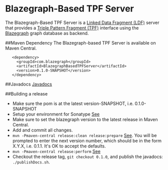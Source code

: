# Blazegraph-Based TPF Server
The Blazegraph-Based TPF Server is a [Linked Data Fragment (LDF)](http://linkeddatafragments.org/) server that provides a [Triple Pattern Fragment (TPF)](http://linkeddatafragments.org/in-depth/#tpf) interface using the [Blazegraph](https://www.blazegraph.com/) graph database as backend.


##Maven Dependency
The Blazegraph-based TPF Server is available on Maven Central.

```
   <dependency>
     <groupId>com.blazegraph</groupId>
     <artifactId>BlazegraphBasedTPFServer</artifactId>
     <version>0.1.0-SNAPSHOT</version>
   </dependency>
```

##Javadocs
[Javadocs](https://blazegraph.github.io/BlazegraphBasedTPFServer/apidocs/)

##Building a release

 * Make sure the pom is at the latest version-SNAPSHOT, i.e. 0.1.0-SNAPSHOT
 * Setup your environment for Sonatype [See](http://central.sonatype.org/pages/apache-maven.html#other-prerequisites)
 * Make sure to set the blazegraph version to the latest release in Maven Central.
 * Add and commit all changes.   
 * `mvn -Pmaven-central release:clean release:prepare` [See](http://central.sonatype.org/pages/apache-maven.html#performing-a-release-deployment-with-the-maven-release-plugin).  You will be prompted to enter the next version number, which should be in the form X.Y.X, i.e. 0.1.1.  It's OK to accept the defaults.
 * `mvn -Pmaven-central release:perform` [See](http://central.sonatype.org/pages/apache-maven.html#performing-a-release-deployment-with-the-maven-release-plugin)
 * Checkout the release tag, `git checkout 0.1.0`, and publish the javadocs:  `./publishDocs.sh`.

